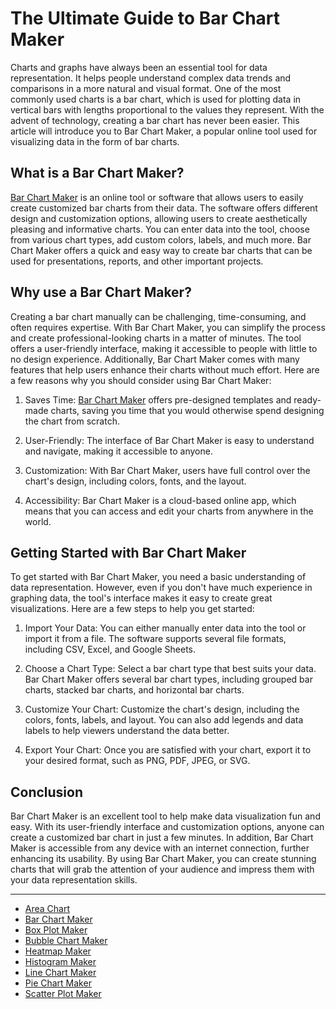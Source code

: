 # The Ultimate Guide to Bar Chart Maker

Charts and graphs have always been an essential tool for data representation. It helps people understand complex data trends and comparisons in a more natural and visual format. One of the most commonly used charts is a bar chart, which is used for plotting data in vertical bars with lengths proportional to the values they represent. With the advent of technology, creating a bar chart has never been easier. This article will introduce you to Bar Chart Maker, a popular online tool used for visualizing data in the form of bar charts.

## What is a Bar Chart Maker?

[Bar Chart Maker](https://chart-makers-review-best.vercel.app/bar-chart-maker) is an online tool or software that allows users to easily create customized bar charts from their data. The software offers different design and customization options, allowing users to create aesthetically pleasing and informative charts. You can enter data into the tool, choose from various chart types, add custom colors, labels, and much more. Bar Chart Maker offers a quick and easy way to create bar charts that can be used for presentations, reports, and other important projects.

## Why use a Bar Chart Maker?

Creating a bar chart manually can be challenging, time-consuming, and often requires expertise. With Bar Chart Maker, you can simplify the process and create professional-looking charts in a matter of minutes. The tool offers a user-friendly interface, making it accessible to people with little to no design experience. Additionally, Bar Chart Maker comes with many features that help users enhance their charts without much effort. Here are a few reasons why you should consider using Bar Chart Maker:

1. Saves Time: [Bar Chart Maker](https://docs.kanaries.net/charts/bar-chart-maker) offers pre-designed templates and ready-made charts, saving you time that you would otherwise spend designing the chart from scratch.

2. User-Friendly: The interface of Bar Chart Maker is easy to understand and navigate, making it accessible to anyone.

3. Customization: With Bar Chart Maker, users have full control over the chart's design, including colors, fonts, and the layout.

4. Accessibility: Bar Chart Maker is a cloud-based online app, which means that you can access and edit your charts from anywhere in the world.

## Getting Started with Bar Chart Maker

To get started with Bar Chart Maker, you need a basic understanding of data representation. However, even if you don't have much experience in graphing data, the tool's interface makes it easy to create great visualizations. Here are a few steps to help you get started:

1. Import Your Data: You can either manually enter data into the tool or import it from a file. The software supports several file formats, including CSV, Excel, and Google Sheets.

2. Choose a Chart Type: Select a bar chart type that best suits your data. Bar Chart Maker offers several bar chart types, including grouped bar charts, stacked bar charts, and horizontal bar charts.

3. Customize Your Chart: Customize the chart's design, including the colors, fonts, labels, and layout. You can also add legends and data labels to help viewers understand the data better.

4. Export Your Chart: Once you are satisfied with your chart, export it to your desired format, such as PNG, PDF, JPEG, or SVG.

## Conclusion

Bar Chart Maker is an excellent tool to help make data visualization fun and easy. With its user-friendly interface and customization options, anyone can create a customized bar chart in just a few minutes. In addition, Bar Chart Maker is accessible from any device with an internet connection, further enhancing its usability. By using Bar Chart Maker, you can create stunning charts that will grab the attention of your audience and impress them with your data representation skills.

---

+ [Area Chart](https://chart-makers-jekyll.onrender.com/2023/05/22/area-chart-maker)
+ [Bar Chart Maker](https://chart-makers-jekyll.onrender.com/2023/05/22/bar-chart-maker)
+ [Box Plot Maker](https://chart-makers-jekyll.onrender.com/2023/05/22/box-plot-maker)
+ [Bubble Chart Maker](https://chart-makers-jekyll.onrender.com/2023/05/22/bubble-chart-maker)
+ [Heatmap Maker](https://chart-makers-jekyll.onrender.com/2023/05/22/heatmap-maker)
+ [Histogram Maker](https://chart-makers-jekyll.onrender.com/2023/05/22/histogram-maker)
+ [Line Chart Maker](https://chart-makers-jekyll.onrender.com/2023/05/22/line-chart-maker)
+ [Pie Chart Maker](https://chart-makers-jekyll.onrender.com/2023/05/22/pie-chart-maker)
+ [Scatter Plot Maker](https://chart-makers-jekyll.onrender.com/2023/05/22/scatter-plot-maker)
